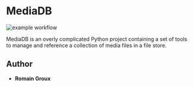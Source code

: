 MediaDB
=======

![example workflow](https://github.com/romaingroux/cicd_tests/actions/workflows/mediadb-models_tests.yml/badge.svg)

MediaDB is an overly complicated Python project containing a set of tools to manage and reference a collection of media files in a file store.


## Author

* **Romain Groux**
